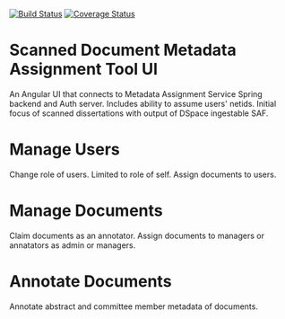 [![Build Status](https://travis-ci.org/TAMULib/MetadataAssignmentToolUI.svg?branch=master)](https://travis-ci.org/TAMULib/MetadataAssignmentToolUI)
[![Coverage Status](https://coveralls.io/repos/github/TAMULib/MetadataAssignmentToolUI/badge.svg)](https://coveralls.io/github/TAMULib/MetadataAssignmentToolUI)

# Scanned Document Metadata Assignment Tool UI
An Angular UI that connects to Metadata Assignment Service Spring backend and Auth server.  Includes ability to assume users' netids. Initial focus of scanned dissertations with output of DSpace ingestable SAF.

# Manage Users
Change role of users. Limited to role of self.
Assign documents to users.

# Manage Documents
Claim documents as an annotator. 
Assign documents to managers or annatators as admin or managers.

# Annotate Documents
Annotate abstract and committee member metadata of documents.

